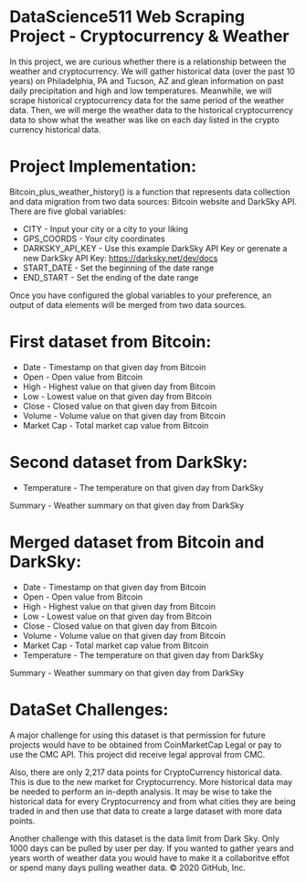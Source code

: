 # DataScience511 Web Scraping Project - Cryptocurrency & Weather

In this project, we are curious whether there is a relationship between the weather and cryptocurrency. We will gather historical data (over the past 10 years) on Philadelphia, PA and Tucson, AZ and glean information on past daily precipitation and high and low temperatures. Meanwhile, we will scrape historical cryptocurrency data for the same period of the weather data. Then, we will merge the weather data to the historical cryptocurrency data to show what the weather was like on each day listed in the crypto currency historical data.

# Project Implementation: 

Bitcoin_plus_weather_history() is a function that represents data collection and data migration from two data sources: Bitcoin website and DarkSky API. There are five global variables:

* CITY - Input your city or a city to your liking
* GPS_COORDS - Your city coordinates
* DARKSKY_API_KEY - Use this example DarkSky API Key or gerenate a new DarkSky API Key: https://darksky.net/dev/docs
* START_DATE - Set the beginning of the date range
* END_START - Set the ending of the date range

Once you have configured the global variables to your preference, an output of data elements will be merged from two data sources.

# First dataset from Bitcoin:
* Date - Timestamp on that given day from Bitcoin
* Open - Open value from Bitcoin
* High -  Highest value on that given day from Bitcoin
* Low - Lowest value on that given day from Bitcoin
* Close - Closed value on that given day from Bitcoin
* Volume - Volume value on that given day from Bitcoin
* Market Cap - Total market cap value from Bitcoin

# Second dataset from DarkSky:
* Temperature - The temperature on that given day from DarkSky

Summary - Weather summary on that given day from  DarkSky

# Merged dataset from Bitcoin and DarkSky:
* Date - Timestamp on that given day from Bitcoin
* Open - Open value from Bitcoin
* High -  Highest value on that given day from Bitcoin
* Low - Lowest value on that given day from Bitcoin
* Close - Closed value on that given day from Bitcoin
* Volume - Volume value on that given day from Bitcoin
* Market Cap - Total market cap value from Bitcoin
* Temperature - The temperature on that given day from DarkSky

Summary - Weather summary on that given day from  DarkSky


# DataSet Challenges:

A major challenge for using this dataset is that permission for future projects would have to be obtained from CoinMarketCap Legal or pay to use the CMC API. 
This project did receive legal approval from CMC. 

Also, there are only 2,217 data points for CryptoCurrency historical data.
This is due to the new market for Cryptocurrency. More historical data may be needed to perform an in-depth analysis. 
It may be wise to take the historical data for every Cryptocurrency and from what cities they are being traded in and then use that data to create a large dataset with more data points.

Another challenge with this dataset is the data limit from Dark Sky. 
Only 1000 days can be pulled by user per day. 
If you wanted to gather years and years worth of weather data you would have to make it a collaboritve effot or spend many days pulling weather data.
© 2020 GitHub, Inc.
